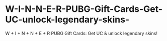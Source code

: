 # W-I-N-N-E-R-PUBG-Gift-Cards-Get-UC-unlock-legendary-skins-
W + I + N + N + E + R PUBG Gift Cards: Get UC &amp; unlock legendary skins!
